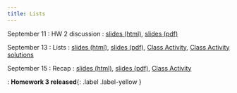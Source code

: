 ```yaml
---
title: Lists
---
```


September 11
: HW 2 discussion
  : [slides (html)](https://sta279-f23.github.io/slides/lecture_6.html), [slides (pdf)](https://sta279-f23.github.io/slides/lecture_6.pdf)

September 13
: Lists
  : [slides (html)](https://sta279-f23.github.io/slides/lecture_7.html), [slides (pdf)](https://sta279-f23.github.io/slides/lecture_7.pdf), [Class Activity](https://sta279-f23.github.io/class_activities/ca_lecture_7.html), [Class Activity solutions](https://sta279-f23.github.io/class_activities/ca_lecture_7_solutions.html)

September 15
: Recap
  : [slides (html)](https://sta279-f23.github.io/slides/lecture_8.html), [slides (pdf)](https://sta279-f23.github.io/slides/lecture_8.pdf), [Class Activity](https://sta279-f23.github.io/class_activities/ca_lecture_8.html)

: **Homework 3 released**{: .label .label-yellow }